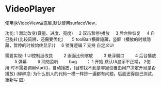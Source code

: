 # VideoPlayer
使用ijkVideoView做底层,默认使用surfaceView， 

功能: 1 滑动改变(音量、进度、亮度)
      2 双击暂停/播放
      3 后台秒恢复
      4 自己旋转(比较简陋，还需要优化）
      5 toolBar(横屏隐藏，竖屏（播放的时候隐藏，暂停的时候始终显示）)
      6 锁屏逻辑
      7 支持 自定义UI

需要实现: 1 UI控制层改良
         2 画面比例缩放
         3 悬浮窗口
         4 后台播放
         5 弹幕
         6 网络监听 
         
bug        ： 1 开始 默认Ui显示不正常， 2使用 时不需要调用start()，自动播放，(目前找不到是哪里设置由用户决定开局是否播放)
(碎碎念: 为什么别人的代码一模一样抄一遍都有问题，后面还得自己测试，重新写 囧)
